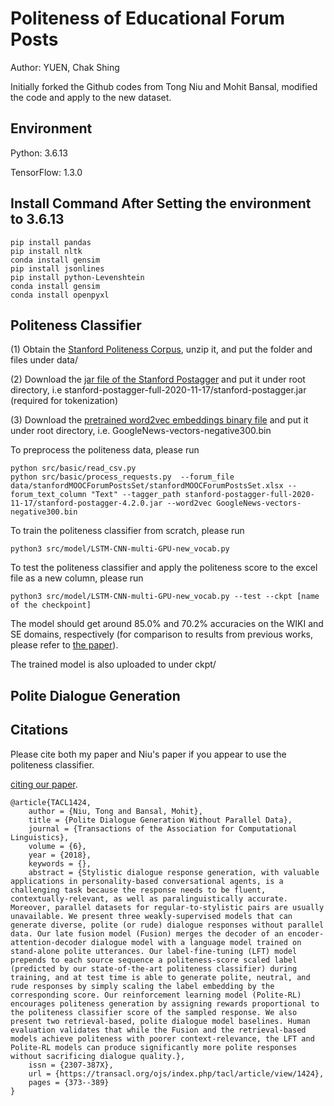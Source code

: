 # Politeness of Educational Forum Posts

Author: YUEN, Chak Shing

Initially forked the Github codes from Tong Niu and Mohit Bansal, modified the code and apply to the new dataset.

## Environment
Python: 3.6.13

TensorFlow: 1.3.0

## Install Command After Setting the environment to 3.6.13
```
pip install pandas
pip install nltk
conda install gensim
pip install jsonlines
pip install python-Levenshtein
conda install gensim
conda install openpyxl
```

## Politeness Classifier

(1) Obtain the [Stanford Politeness Corpus](http://www.cs.cornell.edu/~cristian/Politeness_files/Stanford_politeness_corpus.zip), unzip it, and put the folder and files under data/

(2) Download the [jar file of the Stanford Postagger](https://nlp.stanford.edu/software/tagger.shtml) and put it under root directory, i.e stanford-postagger-full-2020-11-17/stanford-postagger.jar (required for tokenization)

(3) Download the [pretrained word2vec embeddings binary file](https://drive.google.com/uc?export=download&confirm=wa0J&id=0B7XkCwpI5KDYNlNUTTlSS21pQmM) and put it under root directory, i.e. GoogleNews-vectors-negative300.bin

To preprocess the politeness data, please run
```
python src/basic/read_csv.py
python src/basic/process_requests.py  --forum_file data/stanfordMOOCForumPostsSet/stanfordMOOCForumPostsSet.xlsx --forum_text_column "Text" --tagger_path stanford-postagger-full-2020-11-17/stanford-postagger-4.2.0.jar --word2vec GoogleNews-vectors-negative300.bin
```

To train the politeness classifier from scratch, please run
```
python3 src/model/LSTM-CNN-multi-GPU-new_vocab.py
```

To test the politeness classifier and apply the politeness score to the excel file as a new column, please run
```
python3 src/model/LSTM-CNN-multi-GPU-new_vocab.py --test --ckpt [name of the checkpoint]
```

The model should get around 85.0% and 70.2% accuracies on the WIKI and SE domains, respectively (for comparison to results from previous works, please refer to [the paper](https://arxiv.org/abs/1805.03162)). 

The trained model is also uploaded to under ckpt/

## Polite Dialogue Generation


## Citations

Please cite both my paper and Niu's paper if you appear to use the politeness classifier.



[citing our paper](https://transacl.org/ojs/index.php/tacl/rt/captureCite/1424/310/BibtexCitationPlugin).
```
@article{TACL1424,
	author = {Niu, Tong and Bansal, Mohit},
	title = {Polite Dialogue Generation Without Parallel Data},
	journal = {Transactions of the Association for Computational Linguistics},
	volume = {6},
	year = {2018},
	keywords = {},
	abstract = {Stylistic dialogue response generation, with valuable applications in personality-based conversational agents, is a challenging task because the response needs to be fluent, contextually-relevant, as well as paralinguistically accurate. Moreover, parallel datasets for regular-to-stylistic pairs are usually unavailable. We present three weakly-supervised models that can generate diverse, polite (or rude) dialogue responses without parallel data. Our late fusion model (Fusion) merges the decoder of an encoder-attention-decoder dialogue model with a language model trained on stand-alone polite utterances. Our label-fine-tuning (LFT) model prepends to each source sequence a politeness-score scaled label (predicted by our state-of-the-art politeness classifier) during training, and at test time is able to generate polite, neutral, and rude responses by simply scaling the label embedding by the corresponding score. Our reinforcement learning model (Polite-RL) encourages politeness generation by assigning rewards proportional to the politeness classifier score of the sampled response. We also present two retrieval-based, polite dialogue model baselines. Human evaluation validates that while the Fusion and the retrieval-based models achieve politeness with poorer context-relevance, the LFT and Polite-RL models can produce significantly more polite responses without sacrificing dialogue quality.},
	issn = {2307-387X},
	url = {https://transacl.org/ojs/index.php/tacl/article/view/1424},
	pages = {373--389}
}
```
